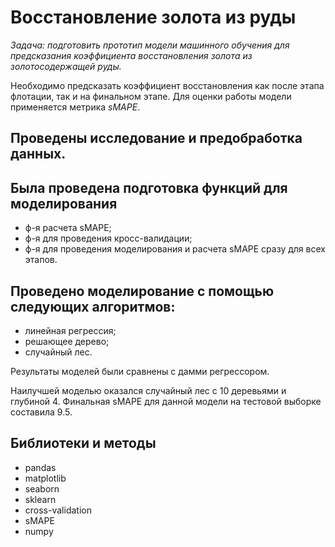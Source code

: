 # Восстановление золота из руды

*Задача: подготовить прототип модели машинного обучения для предсказания коэффициента восстановления золота из золотосодержащей руды.*

Необходимо предсказать коэффициент восстановления как после этапа флотации, так и на финальном этапе. Для оценки работы модели применяется метрика *sMAPE*.

## Проведены исследование и предобработка данных.

## Была проведена подготовка функций для моделирования
- ф-я расчета sMAPE;
- ф-я для проведения кросс-валидации;
- ф-я для проведения моделирования и расчета sMAPE сразу для всех этапов.

## Проведено моделирование с помощью следующих алгоритмов:
- линейная регрессия;
- решающее дерево;
- случайный лес.

Результаты моделей были сравнены с дамми регрессором.

Наилучшей моделью оказался случайный лес с 10 деревьями и глубиной 4. Финальная sMAPE для данной модели на тестовой выборке составила 9.5.

## Библиотеки и методы
* pandas
* matplotlib
* seaborn
* sklearn
* cross-validation
* sMAPE
* numpy
